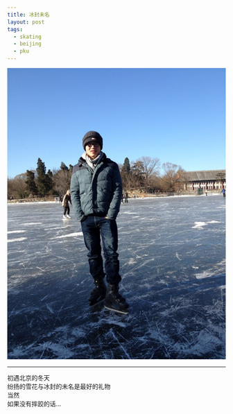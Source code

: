 ```yaml
---
title: 冰封未名
layout: post
tags:
  - skating
  - beijing
  - pku
---
```


![2012-skating](/media/image/2012/skating.JPG)

---

初遇北京的冬天  
纷扬的雪花与冰封的未名是最好的礼物  
当然  
如果没有摔跤的话...  
